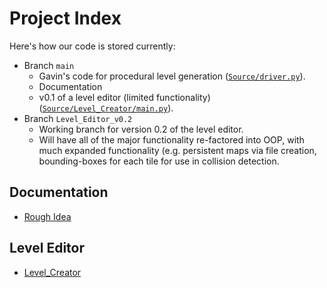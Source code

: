 # Project Index

Here's how our code is stored currently:
- Branch `main`
  - Gavin's code for procedural level generation ([`Source/driver.py`](Source/driver.py)).
  - Documentation
  - v0.1 of a level editor (limited functionality) ([`Source/Level_Creator/main.py`](Source/Level_Creator/main.py)).
- Branch `Level_Editor_v0.2`
  - Working branch for version 0.2 of the level editor.
  - Will have all of the major functionality re-factored into OOP, with much expanded functionality (e.g. persistent maps via file creation, bounding-boxes for each tile for use in collision detection.

## Documentation
- [Rough Idea](/Documentation/rough_idea.md)


## Level Editor
- [Level_Creator](/Source/Level_Creator)

